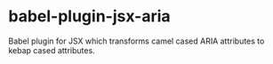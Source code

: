# babel-plugin-jsx-aria
Babel plugin for JSX which transforms camel cased ARIA attributes to kebap cased attributes.
